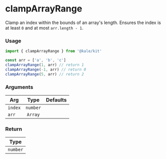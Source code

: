 # clampArrayRange

Clamp an index within the bounds of an array's length. Ensures the index is at least `0` and at most `arr.length - 1`.

### Usage

```ts
import { clampArrayRange } from '@kale/kit'

const arr = ['a', 'b', 'c']
clampArrayRange(1, arr) // return 1
clampArrayRange(-1, arr) // return 0
clampArrayRange(5, arr) // return 2
```

### Arguments

| Arg     |   Type   | Defaults |
| ------- | :------: | -------: |
| `index` | `number` |          |
| `arr`   | `Array`  |          |

### Return

|   Type   |
| :------: |
| `number` |

